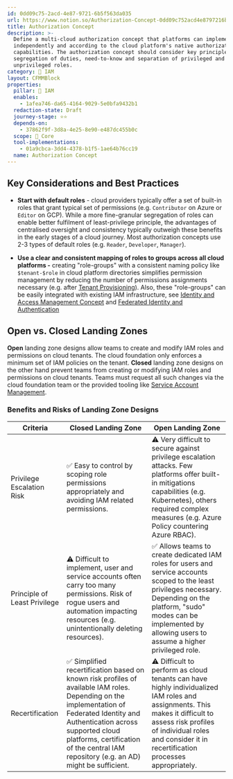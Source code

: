 ```yaml
---
id: 0dd09c75-2acd-4e87-9721-6b5f563da035
url: https://www.notion.so/Authorization-Concept-0dd09c752acd4e8797216b5f563da035
title: Authorization Concept
description: >-
  Define a multi-cloud authorization concept that platforms can implement
  independently and according to the cloud platform's native authorization
  capabilities. The authorization concept should consider key principles like
  segregation of duties, need-to-know and separation of privileged and
  unprivileged roles.
category: 🔐 IAM
layout: CFMMBlock
properties:
  pillar: 🔐 IAM
  enables:
    - 1afea746-da65-4164-9029-5e0bfa9432b1
  redaction-state: Draft
  journey-stage: ⭐️⭐️
  depends-on:
    - 37862f9f-3d8a-4e25-8e90-e487dc455b0c
  scope: 🏢 Core
  tool-implementations:
    - 01a9cbca-3dd4-4378-b1f5-1ae64b76cc19
  name: Authorization Concept
---
```


## Key Considerations and Best Practices

- **Start with default roles** - cloud providers typically offer a set of built-in roles that grant typical set of permissions (e.g. `Contributor` on Azure or `Editor` on GCP). While a more fine-granular segregation of roles can enable better fulfilment of least-privilege principle, the advantages of centralised oversight and consistency typically outweigh these benefits in the early stages of a cloud journey. Most authorization concepts use 2-3 types of default roles (e.g. `Reader`, `Developer`, `Manager`). 

- **Use a clear and consistent mapping of roles to groups across all cloud platforms -** creating "role-groups" with a consistent naming policy like `$tenant-$role` in cloud platform directories simplifies permission management by reducing the number of permissions assignments necessary (e.g. after [Tenant Provisioning](../tenant-management/tenant-provisioning.md)). Also, these "role-groups" can be easily integrated with existing IAM infrastructure, see [Identity and Access Management Concept](./identity-and-access-management-concept.md) and [Federated Identity and Authentication](./federated-identity-and-authentication.md) 

## Open vs. Closed Landing Zones

**Open** landing zone designs allow teams to create and modify IAM roles and permissions on cloud tenants. The cloud foundation only enforces a minimum set of IAM policies on the tenant.  **Closed** landing zone designs on the other hand prevent teams from creating or modifying IAM roles and permissions on cloud tenants. Teams must request all such changes via the cloud foundation team or the provided tooling like [Service Account Management](./service-account-management.md).

### Benefits and Risks of Landing Zone Designs

<!-- included database a5214235-32cb-4fbf-b216-764bc7213ba3 -->
| Criteria                     | Closed Landing Zone                                                                                                                                                                                                                                                           | Open Landing Zone                                                                                                                                                                                                                           |
| ---------------------------- | ----------------------------------------------------------------------------------------------------------------------------------------------------------------------------------------------------------------------------------------------------------------------------- | ------------------------------------------------------------------------------------------------------------------------------------------------------------------------------------------------------------------------------------------- |
| Privilege Escalation Risk    | ✅ Easy to control by scoping role permissions appropriately and avoiding IAM related permissions.                                                                                                                                                                             | ⚠️ Very difficult to secure against privilege escalation attacks. Few platforms offer built-in mitigations capabilities (e.g. Kubernetes), others required complex measures (e.g. Azure Policy countering Azure RBAC).                      |
| Principle of Least Privilege | ⚠️ Difficult to implement, user and service accounts often carry too many permissions. Risk of rogue users and automation impacting resources (e.g. unintentionally deleting resources).                                                                                      | ✅ Allows teams to create dedicated IAM roles for users and service accounts scoped to the least privileges necessary. Depending on the platform, "sudo" modes can be implemented by allowing users to assume a higher privileged role. <br> |
| Recertification              | ✅ Simplified recertification based on known risk profiles of available IAM roles. Depending on the implementation of  Federated Identity and Authentication  across supported cloud platforms, certification of the central IAM repository (e.g. an AD) might be sufficient.  | ⚠️ Difficult to perform as cloud tenants can have highly individualized IAM roles and assignments. This makes it difficult to assess risk profiles of individual roles and consider it in recertification processes appropriately.          |